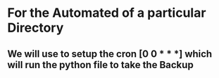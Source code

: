 # For the Automated of a particular Directory
## We will use to setup the cron [0 0 * * *] which will  run the python file to take the Backup 